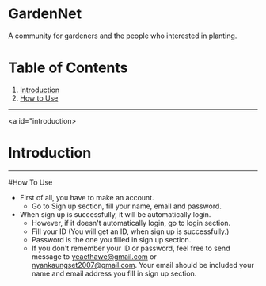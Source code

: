# GardenNet

A community for gardeners and the people who interested in planting.

# Table of Contents

1. [Introduction](#introduction)
2. [How to Use](#how_to_use)

*****
<a id="introduction></a>
# Introduction

*****
 
<a id="how_to_use"></a>
#How To Use

- First of all, you have to make an account. 
    - Go to Sign up section, fill your name, email and password.
- When sign up is successfully, it will be automatically login.
    - However, if it doesn't automatically login, go to login section.
    - Fill your ID (You will get an ID, when sign up is successfully.)
    - Password is the one you filled in sign up section.
    - If you don't remember your ID or password, feel free to send message to yeaethawe@gmail.com or nyankaungset2007@gmail.com. Your email should be included your name and email address you fill in sign up section.

